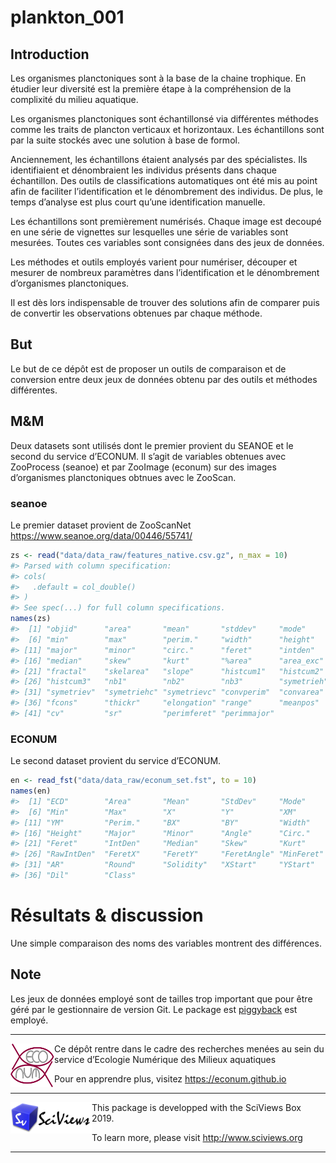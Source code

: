 
<!-- README.md is generated from README.Rmd. Please edit that file -->

# plankton\_001

<!-- badges: start -->

<!-- badges: end -->

## Introduction

Les organismes planctoniques sont à la base de la chaine trophique. En
étudier leur diversité est la première étape à la compréhension de la
complixité du milieu aquatique.

Les organismes planctoniques sont échantillonsé via différentes méthodes
comme les traits de plancton verticaux et horizontaux. Les échantillons
sont par la suite stockés avec une solution à base de formol.

Anciennement, les échantillons étaient analysés par des spécialistes.
Ils identifiaient et dénombraient les individus présents dans chaque
échantillon. Des outils de classifications automatiques ont été mis au
point afin de faciliter l’identification et le dénombrement des
individus. De plus, le temps d’analyse est plus court qu’une
identification manuelle.

Les échantillons sont premièrement numérisés. Chaque image est decoupé
en une série de vignettes sur lesquelles une série de variables sont
mesurées. Toutes ces variables sont consignées dans des jeux de données.

Les méthodes et outils employés varient pour numériser, découper et
mesurer de nombreux paramètres dans l’identification et le dénombrement
d’organismes planctoniques.

Il est dès lors indispensable de trouver des solutions afin de comparer
puis de convertir les observations obtenues par chaque méthode.

## But

Le but de ce dépôt est de proposer un outils de comparaison et de
conversion entre deux jeux de données obtenu par des outils et méthodes
différentes.

## M\&M

Deux datasets sont utilisés dont le premier provient du SEANOE et le
second du service d’ECONUM. Il s’agit de variables obtenues avec
ZooProcess (seanoe) et par ZooImage (econum) sur des images d’organismes
planctoniques obtnues avec le ZooScan.

### seanoe

Le premier dataset provient de ZooScanNet
<https://www.seanoe.org/data/00446/55741/>

``` r
zs <- read("data/data_raw/features_native.csv.gz", n_max = 10)
#> Parsed with column specification:
#> cols(
#>   .default = col_double()
#> )
#> See spec(...) for full column specifications.
names(zs)
#>  [1] "objid"      "area"       "mean"       "stddev"     "mode"      
#>  [6] "min"        "max"        "perim."     "width"      "height"    
#> [11] "major"      "minor"      "circ."      "feret"      "intden"    
#> [16] "median"     "skew"       "kurt"       "%area"      "area_exc"  
#> [21] "fractal"    "skelarea"   "slope"      "histcum1"   "histcum2"  
#> [26] "histcum3"   "nb1"        "nb2"        "nb3"        "symetrieh" 
#> [31] "symetriev"  "symetriehc" "symetrievc" "convperim"  "convarea"  
#> [36] "fcons"      "thickr"     "elongation" "range"      "meanpos"   
#> [41] "cv"         "sr"         "perimferet" "perimmajor"
```

### ECONUM

Le second dataset provient du service d’ECONUM.

``` r
en <- read_fst("data/data_raw/econum_set.fst", to = 10)
names(en)
#>  [1] "ECD"        "Area"       "Mean"       "StdDev"     "Mode"      
#>  [6] "Min"        "Max"        "X"          "Y"          "XM"        
#> [11] "YM"         "Perim."     "BX"         "BY"         "Width"     
#> [16] "Height"     "Major"      "Minor"      "Angle"      "Circ."     
#> [21] "Feret"      "IntDen"     "Median"     "Skew"       "Kurt"      
#> [26] "RawIntDen"  "FeretX"     "FeretY"     "FeretAngle" "MinFeret"  
#> [31] "AR"         "Round"      "Solidity"   "XStart"     "YStart"    
#> [36] "Dil"        "Class"
```

# Résultats & discussion

Une simple comparaison des noms des variables montrent des différences.

## Note

Les jeux de données employé sont de tailles trop important que pour être
géré par le gestionnaire de version Git. Le package est
[piggyback](https://ropensci.github.io/piggyback/) est
employé.

-----

<img src="README-figures/EcoNum-logo.png" width="70" height="70" align="left"/>
Ce dépôt rentre dans le cadre des recherches menées au sein du service
d’Ecologie Numérique des Milieux aquatiques

Pour en apprendre plus, visitez
<https://econum.github.io>

-----

<img src="README-figures/site-title.png" width="130" height="50" align="left"/>
This package is developped with the SciViews Box 2019.

To learn more, please visit <http://www.sciviews.org>

-----
